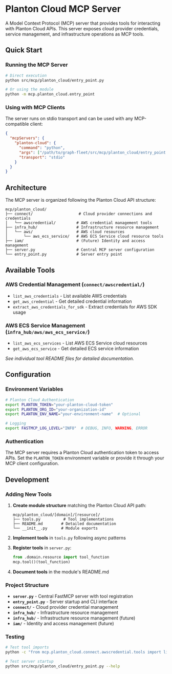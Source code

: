 # Planton Cloud MCP Server

A Model Context Protocol (MCP) server that provides tools for interacting with Planton Cloud APIs. This server exposes cloud provider credentials, service management, and infrastructure operations as MCP tools.

## Quick Start

### Running the MCP Server

```bash
# Direct execution
python src/mcp/planton_cloud/entry_point.py

# Or using the module
python -m mcp.planton_cloud.entry_point
```

### Using with MCP Clients

The server runs on stdio transport and can be used with any MCP-compatible client:

```json
{
  "mcpServers": {
    "planton-cloud": {
      "command": "python",
      "args": ["/path/to/graph-fleet/src/mcp/planton_cloud/entry_point.py"],
      "transport": "stdio"
    }
  }
}
```

## Architecture

The MCP server is organized following the Planton Cloud API structure:

```
mcp/planton_cloud/
├── connect/                    # Cloud provider connections and credentials
│   └── awscredential/         # AWS credential management tools
├── infra_hub/                 # Infrastructure resource management
│   └── aws/                   # AWS cloud resources
│       └── aws_ecs_service/   # AWS ECS Service cloud resource tools
├── iam/                       # (Future) Identity and access management
├── server.py                  # Central MCP server configuration
└── entry_point.py             # Server entry point
```

## Available Tools

### AWS Credential Management (`connect/awscredential/`)
- `list_aws_credentials` - List available AWS credentials
- `get_aws_credential` - Get detailed credential information
- `extract_aws_credentials_for_sdk` - Extract credentials for AWS SDK usage

### AWS ECS Service Management (`infra_hub/aws/aws_ecs_service/`)
- `list_aws_ecs_services` - List AWS ECS Service cloud resources
- `get_aws_ecs_service` - Get detailed ECS service information

*See individual tool README files for detailed documentation.*

## Configuration

### Environment Variables

```bash
# Planton Cloud Authentication
export PLANTON_TOKEN="your-planton-cloud-token"
export PLANTON_ORG_ID="your-organization-id" 
export PLANTON_ENV_NAME="your-environment-name"  # Optional

# Logging
export FASTMCP_LOG_LEVEL="INFO"  # DEBUG, INFO, WARNING, ERROR
```

### Authentication

The MCP server requires a Planton Cloud authentication token to access APIs. Set the `PLANTON_TOKEN` environment variable or provide it through your MCP client configuration.

## Development

### Adding New Tools

1. **Create module structure** matching the Planton Cloud API path:
   ```
   mcp/planton_cloud/[domain]/[resource]/
   ├── tools.py          # Tool implementations
   ├── README.md        # Detailed documentation
   └── __init__.py      # Module exports
   ```

2. **Implement tools** in `tools.py` following async patterns

3. **Register tools** in `server.py`:
   ```python
   from .domain.resource import tool_function
   mcp.tool()(tool_function)
   ```

4. **Document tools** in the module's README.md

### Project Structure

- **`server.py`** - Central FastMCP server with tool registration
- **`entry_point.py`** - Server startup and CLI interface  
- **`connect/`** - Cloud provider credential management
- **`infra_hub/`** - Infrastructure resource management
- **`infra_hub/`** - Infrastructure resource management (future)
- **`iam/`** - Identity and access management (future)

### Testing

```bash
# Test tool imports
python -c "from mcp.planton_cloud.connect.awscredential.tools import list_aws_credentials; print('✅ Import successful')"

# Test server startup
python src/mcp/planton_cloud/entry_point.py --help
```


